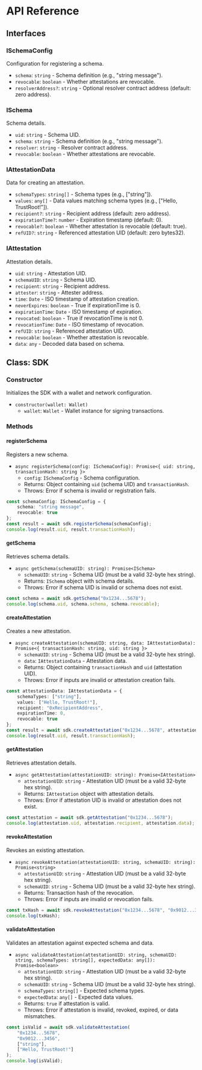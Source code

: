 # API Reference

## Interfaces

### ISchemaConfig
Configuration for registering a schema.

- `schema`: `string` - Schema definition (e.g., "string message").
- `revocable`: `boolean` - Whether attestations are revocable.
- `resolverAddress?`: `string` - Optional resolver contract address (default: zero address).

### ISchema
Schema details.

- `uid`: `string` - Schema UID.
- `schema`: `string` - Schema definition (e.g., "string message").
- `resolver`: `string` - Resolver contract address.
- `revocable`: `boolean` - Whether attestations are revocable.

### IAttestationData
Data for creating an attestation.

- `schemaTypes`: `string[]` - Schema types (e.g., ["string"]).
- `values`: `any[]` - Data values matching schema types (e.g., ["Hello, TrustRoot!"]).
- `recipient?`: `string` - Recipient address (default: zero address).
- `expirationTime?`: `number` - Expiration timestamp (default: 0).
- `revocable?`: `boolean` - Whether attestation is revocable (default: true).
- `refUID?`: `string` - Referenced attestation UID (default: zero bytes32).

### IAttestation
Attestation details.

- `uid`: `string` - Attestation UID.
- `schemaUID`: `string` - Schema UID.
- `recipient`: `string` - Recipient address.
- `attester`: `string` - Attester address.
- `time`: `Date` - ISO timestamp of attestation creation.
- `neverExpires`: `boolean` - True if expirationTime is 0.
- `expirationTime`: `Date` - ISO timestamp of expiration.
- `revocated`: `boolean` - True if revocationTime is not 0.
- `revocationTime`: `Date` - ISO timestamp of revocation.
- `refUID`: `string` - Referenced attestation UID.
- `revocable`: `boolean` - Whether attestation is revocable.
- `data`: `any` - Decoded data based on schema.

## Class: SDK

### Constructor
Initializes the SDK with a wallet and network configuration.

- `constructor(wallet: Wallet)`
  - `wallet`: `Wallet` - Wallet instance for signing transactions.

### Methods

#### registerSchema
Registers a new schema.

- `async registerSchema(config: ISchemaConfig): Promise<{ uid: string, transactionHash: string }>`
  - `config`: `ISchemaConfig` - Schema configuration.
  - Returns: Object containing `uid` (schema UID) and `transactionHash`.
  - Throws: Error if schema is invalid or registration fails.
```typescript
const schemaConfig: ISchemaConfig = {
    schema: "string message",
    revocable: true
};
const result = await sdk.registerSchema(schemaConfig);
console.log(result.uid, result.transactionHash);
```

#### getSchema
Retrieves schema details.

- `async getSchema(schemaUID: string): Promise<ISchema>`
  - `schemaUID`: `string` - Schema UID (must be a valid 32-byte hex string).
  - Returns: `ISchema` object with schema details.
  - Throws: Error if schema UID is invalid or schema does not exist.
```typescript
const schema = await sdk.getSchema("0x1234...5678");
console.log(schema.uid, schema.schema, schema.revocable);
```

#### createAttestation
Creates a new attestation.

- `async createAttestation(schemaUID: string, data: IAttestationData): Promise<{ transactionHash: string, uid: string }>`
  - `schemaUID`: `string` - Schema UID (must be a valid 32-byte hex string).
  - `data`: `IAttestationData` - Attestation data.
  - Returns: Object containing `transactionHash` and `uid` (attestation UID).
  - Throws: Error if inputs are invalid or attestation creation fails.
```typescript
const attestationData: IAttestationData = {
    schemaTypes: ["string"],
    values: ["Hello, TrustRoot!"],
    recipient: "0xRecipientAddress",
    expirationTime: 0,
    revocable: true
};
const result = await sdk.createAttestation("0x1234...5678", attestationData);
console.log(result.uid, result.transactionHash);
```

#### getAttestation
Retrieves attestation details.

- `async getAttestation(attestationUID: string): Promise<IAttestation>`
  - `attestationUID`: `string` - Attestation UID (must be a valid 32-byte hex string).
  - Returns: `IAttestation` object with attestation details.
  - Throws: Error if attestation UID is invalid or attestation does not exist.
```typescript
const attestation = await sdk.getAttestation("0x1234...5678");
console.log(attestation.uid, attestation.recipient, attestation.data);
```

#### revokeAttestation
Revokes an existing attestation.

- `async revokeAttestation(attestationUID: string, schemaUID: string): Promise<string>`
  - `attestationUID`: `string` - Attestation UID (must be a valid 32-byte hex string).
  - `schemaUID`: `string` - Schema UID (must be a valid 32-byte hex string).
  - Returns: Transaction hash of the revocation.
  - Throws: Error if inputs are invalid or revocation fails.
```typescript
const txHash = await sdk.revokeAttestation("0x1234...5678", "0x9012...3456");
console.log(txHash);
```

#### validateAttestation
Validates an attestation against expected schema and data.

- `async validateAttestation(attestationUID: string, schemaUID: string, schemaTypes: string[], expectedData: any[]): Promise<boolean>`
  - `attestationUID`: `string` - Attestation UID (must be a valid 32-byte hex string).
  - `schemaUID`: `string` - Schema UID (must be a valid 32-byte hex string).
  - `schemaTypes`: `string[]` - Expected schema types.
  - `expectedData`: `any[]` - Expected data values.
  - Returns: `true` if attestation is valid.
  - Throws: Error if attestation is invalid, revoked, expired, or data mismatches.
```typescript
const isValid = await sdk.validateAttestation(
    "0x1234...5678",
    "0x9012...3456",
    ["string"],
    ["Hello, TrustRoot!"]
);
console.log(isValid);
```
